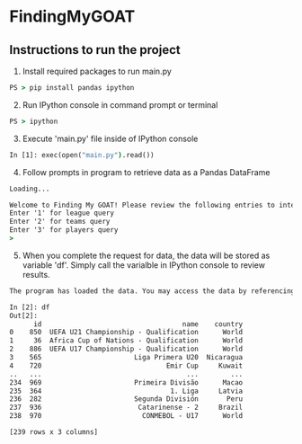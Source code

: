 # FindingMyGOAT

## Instructions to run the project

1. Install required packages to run main.py

```cmd
PS > pip install pandas ipython
```

2. Run IPython console in command prompt or terminal

```cmd
PS > ipython
```

3. Execute 'main.py' file inside of IPython console

```cmd
In [1]: exec(open("main.py").read())
```

4. Follow prompts in program to retrieve data as a Pandas DataFrame

```cmd
Loading...

Welcome to Finding My GOAT! Please review the following entries to interact with the program.
Enter '1' for league query
Enter '2' for teams query
Enter '3' for players query
>
```

5. When you complete the request for data, the data will be stored as variable 'df'. Simply call the varialble in IPython console to review results.

```cmd
The program has loaded the data. You may access the data by referencing the Pandas DataFrame 'df' in the IPython console.

In [2]: df
Out[2]:
      id                                   name    country
0    850  UEFA U21 Championship - Qualification      World
1     36  Africa Cup of Nations - Qualification      World
2    886  UEFA U17 Championship - Qualification      World
3    565                       Liga Primera U20  Nicaragua
4    720                               Emir Cup     Kuwait
..   ...                                    ...        ...
234  969                       Primeira Divisão      Macao
235  364                                1. Liga     Latvia
236  282                       Segunda División       Peru
237  936                        Catarinense - 2     Brazil
238  970                         CONMEBOL - U17      World

[239 rows x 3 columns]
```
